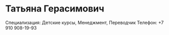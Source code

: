 # Татьяна Герасимович

Специализация: Детские курсы, Менеджмент, Переводчик
Телефон: +7 910 908-19-93